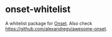 # onset-whitelist
A whitelist package for [Onset](https://playonset.com).  Also check https://github.com/alexandregv/awesome-onset.
